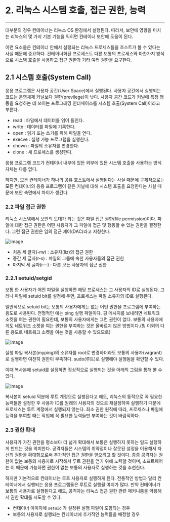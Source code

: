 # 2. 리눅스 시스템 호출, 접근 권한, 능력

---

대부분의 경우 컨테이너는 리눅스 OS 환경에서 실행된다. 따라서, 보안에 영향을 미치는 리눅스의 몇 가지 기본 기능을 익히면 컨테이너 보안에 도움이 된다.

이런 요소들은 컨테이너 안에서 실행되는 리눅스 프로세스들을 호스트가 볼 수 있다는 사실 때문에 중요하다. 컨테이너화된 프로세스도 다른 보통의 프로세스와 마찬가지 방식으로 시스템 호출을 사용하고 접근 권한과 기타 여러 권한을 요구한다.

## 2.1 시스템 호출(System Call)

응용 프로그램은 사용자 공간(User Space)에서 실행된다. 사용자 공간에서 실행되는 코드는 운영체제 커널보다 권한(previlege)이 낮다. 사용자 공간 코드가 커널에 특정 행동을 요청하는 데 쓰이는 프로그래밍 인터페이스를 시스템 호출(System Call)이라고 부른다.

- read : 파일에서 데이터를 읽어 들인다.
- write : 데이터를 파일에 기록한다.
- open : 읽기 또는 쓰기를 위해 파일을 연다.
- execve : 실행 가능 프로그램을 실행한다.
- chown : 파일의 소유자를 변경한다.
- clone : 새 프로세스를 생성한다.

응용 프로그램 코드가 컨테이너 내부에 있든 외부에 있든 시스템 호출을 사용하는 방식 자체는 다름 없다.

하지만, 모든 컨테이너가 하나의 공유 호스트에서 실행된다는 사실 때문에 구체적으로는 모든 컨테이너의 응용 프로그램이 같은 커널에 대해 시스템 호출을 요청한다는 사실 때문에 보안 측면에서 차이가 생긴다.

### 2.2 파일 접근 권한

리눅스 시스템에서 보안의 토대가 되는 것은 파일 접근 권한(file permission)이다. 파일에 대한 접근 권한은 어떤 사용자가 그 파일에 접근 및 행동할 수 있는 권한을 결정한다. 그런 접근 권한은 임의 점근 제어(DAC)라고 지칭한다.

![image](https://github.com/YoungGyo-00/TIL/assets/89639470/2386d8c6-c2e1-46f5-8eee-fd614f6bd58a)

- 처음 세 글자(-rw) : 소유자(liz)의 접근 권한
- 중간 세 글자(r-x) : 파일의 그룹에 속한 사용자들의 접근 권한
- 마지막 세 글자(r—) : 다른 모든 사용자의 접근 권한

### 2.2.1 setuid/setgid

보통 한 사용자가 어떤 파일을 실행하면 해당 프로세스는 그 사용자의 ID로 실행된다. 그러나 파일에 setuid bit를 설정해 두면, 프로세스는 파일 소유자의 ID로 실행된다.

일반적으로 setuid bit는 보통의 사용자에게는 없는 어떤 권한을 프로그램에 부여하는 용도로 사용된다. 전형적인 예는 ping 실행 파일이다. 핑 메시지를 보내려면 네트워크 소켓을 여는 권한이 필요한데, 보통의 사용자에게는 그런 권한이 없다. 보통의 사용자에게도 네트워크 소켓을 여는 권한을 부여하는 것은 올바르지 않은 방법이다.(핑 이외의 다른 용도로 네트워크 소켓을 여는 것을 사용할 수 있으므로)

![image](https://github.com/YoungGyo-00/TIL/assets/89639470/df68117d-5b69-4d30-8a9a-5a7d6bcddc68)

실행 파일 복사본(myping)의 소유자를 root로 변경하더라도 보통의 사용자(vagrant)로 실행하면 여전히 권한이 부족하다. sudo(루트)로 실행해야 실행됨을 확인할 수 있다.

이때 복사본에 setuid를 설정하면 정상적으로 실행되는 것을 아래의 그림을 통해 볼 수 있다.

![image](https://github.com/YoungGyo-00/TIL/assets/89639470/d1a923c4-8af7-43da-8df6-261a00225f4e)

복사본이 setuid 덕분에 루트 계정으로 실행된다고 해도, 리눅스의 동작으로 꼭 필요한 능력들만 설정한 후 사용자 ID를 원래의 사용자의 것으로 재설정하여 실행하기 때문에 프로세스는 루트 계정에서 실행되지 않는다. 최소 권한 원칙에 따라, 프로세스나 파일에 능력을 부여할 때는 작업에 꼭 필요한 능력들만 부여하는 것이 바람직하다.

### 2.3 권한 확대

사용자가 가진 권한을 평소보다 더 넓게 확대해서 보통은 실행하지 못하는 일도 실행하게 만드는 것을 의미한다. 공격자들은 시스템의 취약점이나 잘못된 설정을 이용해서 자신의 권한을 확대함으로써 추가적인 접근 권한을 얻으려고 할 것이다. 종종 공격자는 권한이 없는 보통의 사용자로 시작해서 루트 권한을 얻기 위해 노력할 것이며, 소프트웨어는 이 때문에 가능하면 권한이 없는 보통의 사용자로 실행하는 것을 추천한다.

하지만 기본적으로 컨테이너는 루트 사용자로 실행하게 된다. 전통적인 방법과 달리 컨테이너에서 실행되는 응용 프로그램들은 루트로 실행될 여지가 많다. 만약 컨테이너가 보통의 사용자로 실행된다고 해도, 공격자는 리눅스 접근 권한 관련 매커니즘을 악용해서 권한 확대를 시도할 수 있다.

- 컨테이너 이미지에 `setuid` 가 설정된 실행 파일이 포함되는 경우
- 보통의 사용자로 실행되는 컨테이너에 추가적인 능력들을 배정할 경우
